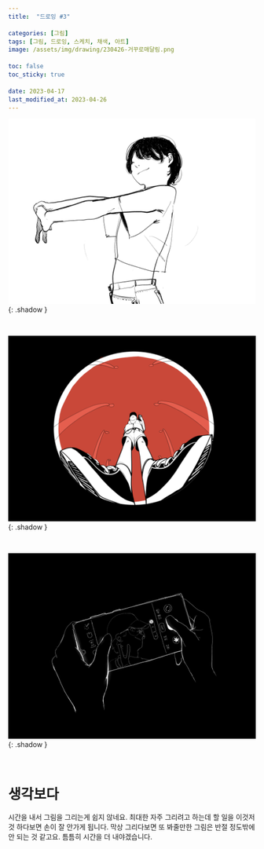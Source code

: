 ```yaml
---
title:  "드로잉 #3"

categories: [그림]
tags: [그림, 드로잉, 스케치, 채색, 아트]
image: /assets/img/drawing/230426-거꾸로매달림.png

toc: false
toc_sticky: true
 
date: 2023-04-17
last_modified_at: 2023-04-26
---
```


![230329_스트레칭](/assets/img/drawing/230329-스트레칭.png){: .shadow }

<br>

![230426_어안렌즈](/assets/img/drawing/230426-어안렌즈.png){: .shadow }

<br>

![230330_핸드폰사진](/assets/img/drawing/230330-핸드폰사진.png){: .shadow }

<br>

# **생각보다**

시간을 내서 그림을 그리는게 쉽지 않네요. 최대한 자주 그리려고 하는데 할 일을 이것저것 하다보면 손이 잘 안가게 됩니다. 막상 그리다보면 또 봐줄만한 그림은 반절 정도밖에 안 되는 것 같고요. 틈틈히 시간을 더 내야겠습니다.